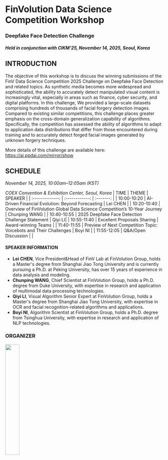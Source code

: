 # FinVolution Data Science Competition Workshop
### Deepfake Face Detection Challenge
##### Held in conjunction with CIKM'25, November 14, 2025, Seoul, Korea

## INTRODUCTION
The objective of this workshop is to discuss the winning submissions of the FinV Data Science Competition 2025 Challenge on Deepfake Face Detection and related topics. 
As synthetic media becomes more widespread and sophisticated, the ability to accurately detect manipulated visual content is increasingly vital, especially in areas such as finance, cyber security, and digital platforms. In this challenge, We provided a large-scale datasets comprising hundreds of thousands of facial forgery detection images. Compared to existing similar competitions, this challenge places greater emphasis on the cross-domain generalization capability of algorithms. Specifically, the competition has assessed the ability of algorithms to adapt to application data distributions that differ from those encountered during training and to accurately detect forged facial images generated by unknown forgery techniques.

More details of this challenge are available here: https://ai.ppdai.com/mirror/show 

## SCHEDULE
*November 14, 2025, 10:00am–12:05am (KST)*

*COEX Convention & Exhibition Center, Seoul, Korea*
|           TIME       |    THEME    | SPEAKER |
| :-------------: | :------------: | :-------:  |
| 10:00-10:20  | AI-Driven Financial Evolution: Beyond Forecasting | Lei CHEN |
| 10:20-10:40  | Overview of FinVolution Global Data Science Competition’s 10-Year Journey	 | Chunping WANG |
| 10:40-10:55 	 | 2025 Deepfake Face Detection Challenge Statement | Qiyi LI|
| 10:55-11:40   | Excellent Proposals Sharing | Award-winning Teams |
| 11:40-11:55  | Preview of Next Competition Topic: Voicebots and Their Challenges | Boyi NI |
| 11:55-12:05  | 	Q&A/Open Discussion	 | |

#### SPEAKER INFORMATION 
- **Lei CHEN**, Vice President&Head of FinV Lab at FinVolution Group, holds a Master's degree from Shanghai Jiao Tong University and is currently pursuing a Ph.D. at Peking University, has over 15 years of experience in data analysis and modeling.
- **Chunping WANG**, Chief Scientist at FinVolution Group, holds a Ph.D. degree from Duke University, with expertise in research and application of multimodal data processing technologies.
- **Qiyi LI**, Visual Algorithm Senior Expert at FinVolution Group, holds a Master's degree from Shanghai Jiao Tong University, with expertise in OCR and facial recognition-related algorithms and applications.
- **Boyi NI**, Algorithm Scientist at FinVolution Group, holds a Ph.D. degree from Tsinghua University, with expertise in research and application of NLP technologies.

### ORGANIZER
<img src="https://youke1.picui.cn/s1/2025/10/15/68ef71ee94c22.png" width="30%">  
